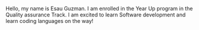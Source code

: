Hello, my name is Esau Guzman.
I am enrolled in the Year Up program in the Quality assurance Track.
I am excited to learn Software development and learn coding languages on the way!
